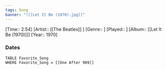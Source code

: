 ```yaml
---
tags: Song  
banner: "![[Let It Be (1970).jpg]]"
---
```

[Time:: 2:54]
[Artist:: [[The Beatles]] ]
[Genre:: ]
[Played:: ]
[Album:: [[Let It Be (1970)]]]
[Year:: 1970]
### Dates
````dataview
TABLE Favorite_Song
WHERE Favorite_Song = [[One After 909]]
````